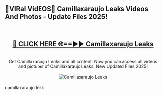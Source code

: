 <h2>🔴VIRal VidEOS🔴 Camillaxaraujo Leaks Videos And Photos - Update Files 2025!</h2>
<br>
<div align="center">
<h2><a href="https://virallinks.top/odZfE0" rel="nofollow">🔴 CLICK HERE 🌐==►► Camillaxaraujo Leaks</a></h2>
<br>
Get Camillaxaraujo Leaks and all content. Now you can access all videos and pictures of Camillaxaraujo Leaks. New Updated Files 2025!
<br>
<br>
<a href="https://virallinks.top/odZfE0" rel="nofollow" data-target="animated-image.originalLink"><img src="https://i.imgur.com/dJHk4Zq.gif)" alt="Camillaxaraujo Leaks" style="max-width: 100%; display: inline-block;" data-target="animated-image.originalImage"></a>
</div>
<br>
camillaxaraujo leak